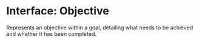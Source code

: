# Interface: Objective

Represents an objective within a goal, detailing what needs to be achieved and whether it has been completed.
